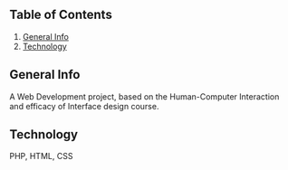 ## Table of Contents
1. [General Info](#general-info)
2. [Technology](#technology) 
## General Info
A Web Development project, based on the Human-Computer Interaction and efficacy of Interface design course.

## Technology
PHP, HTML, CSS
